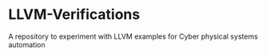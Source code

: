 # LLVM-Verifications
A repository to experiment with LLVM examples for Cyber physical systems automation
